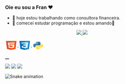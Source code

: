 ### Oie eu sou a Fran ❤


- 🔭 hoje estou trabalhando como consultora financeira.
- 🌱 comecei estudar programação e estou amando🥰

<div align="center">
  <a href="https://github.com/Francielecleite">
  <img height="180em" src="https://github-readme-stats.vercel.app/api?username=Francielecleite&show_icons=true&theme=dark&include_all_commits=true&count_private=true"/>
  <img height="180em" src="https://github-readme-stats.vercel.app/api/top-langs/?username=Francielecleite&layout=compact&langs_count=7&theme=dark"/>
</div>
  <div style="display: inline_block"><br>
  <img align="center" alt="Rafa-HTML" height="30" width="40" src="https://raw.githubusercontent.com/devicons/devicon/master/icons/html5/html5-original.svg">
  <img align="center" alt="Rafa-CSS" height="30" width="40" src="https://raw.githubusercontent.com/devicons/devicon/master/icons/css3/css3-original.svg">
  <img align="center" alt="Rafa-Python" height="30" width="40" src="https://raw.githubusercontent.com/devicons/devicon/master/icons/python/python-original.svg">
  
</div>
  
  __
 
<div> 
 
  <a href="https://instagram.com/francrisl" target="_blank"><img src="https://img.shields.io/badge/-Instagram-%23E4405F?style=for-the-badge&logo=instagram&logoColor=white" target="_blank"></a>
   <a href="https://www.linkedin.com/in/franciele-cristina-leite-696a4092/" target="_blank"><img src="https://img.shields.io/badge/-LinkedIn-%230077B5?style=for-the-badge&logo=linkedin&logoColor=white" target="_blank"></a> 
 <a href="https://br.pinterest.com/clfran11802/"  target="_blank"><img src="https://aleen42.github.io/badges/src/pinterest.svg" target="_blank"></a> 

   ![Snake animation](https://github.com/Francielecleite)
 
</div>
